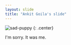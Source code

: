 ```yaml
---
layout: slide
title: "Ankit Goila's slide"
---
```


![sad-puppy](https://cloud.githubusercontent.com/assets/16547949/25401096/b9e619ee-29c2-11e7-8ee3-74a301737d34.jpg)
{: .center}

I'm sorry. It was me.
